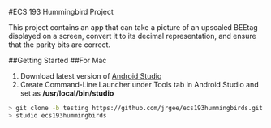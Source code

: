 #ECS 193 Hummingbird Project

This project contains an app that can take a picture of an upscaled BEEtag displayed on a screen, convert it to its decimal representation, and ensure that the parity bits are correct.

##Getting Started
##For Mac
1. Download latest version of [Android Studio](https://developer.android.com/studio/index.html)
2. Create Command-Line Launcher under Tools tab in Android Studio and set as **/usr/local/bin/studio**
```bash
> git clone -b testing https://github.com/jrgee/ecs193hummingbirds.git
> studio ecs193hummingbirds
```
